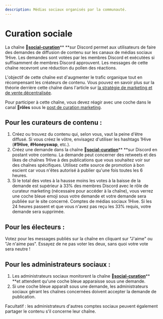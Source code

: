 ```yaml
---
description: Médias sociaux organisés par la communauté.
---
```


# Curation sociale

La chaîne 🐝[**social-curation**](https://discord.gg/wKM3NnFfsS)** **sur Discord permet aux utilisateurs de faire des demandes de diffusion de contenu sur les canaux de médias sociaux 1Hive. Les demandes sont votées par les membres Discord et exécutées si suffisamment de membres Discord approuvent. Les messages de cette chaîne recevront une réduction du pollen des réactions.

L'objectif de cette chaîne est d'augmenter le trafic organique tout en récompensant les créateurs de contenu. Vous pouvez en savoir plus sur la théorie derrière cette chaîne dans l'article sur [la stratégie de marketing et de vente décentralisée](https://forum.1hive.org/t/decentralized-marketing-and-sales-strategy-for-1hive-buzz/1400).

Pour participer à cette chaîne, vous devez réagir avec une coche dans le canal 🧚**rôles** sous le [post de curation marketing](https://discord.com/channels/698287700834517064/774020443727462410/796880461410336798).

## Pour les curateurs de contenu :

1. Créez ou trouvez du contenu qui, selon vous, vaut la peine d'être diffusé. Si vous créez le vôtre, envisagez d'utiliser les hashtags 1Hive (**#1Hive**, **#Honeyswap**, etc.).&#x20;
2. Créez une demande dans la chaîne 🐝[**social-curation**](https://discord.gg/wKM3NnFfsS)** **sur Discord en postant votre contenu. La demande peut concerner des retweets et des likes de chaînes 1Hive à des publications que vous souhaitez voir sur des chaînes spécifiques. Utilisez cette source de promotion à bon escient car vous n'êtes autorisé à publier qu'une fois toutes les 6 heures.&#x20;
3. Si le total des votes à la hausse moins les votes à la baisse de la demande est supérieur à 33% des membres Discord avec le rôle de curateur marketing (nécessaire pour accéder à la chaîne), vous verrez une coche bleue emoji sous votre demande et votre demande sera publiée sur le site concerné. Comptes de médias sociaux 1Hive. Si les 24 heures passent et que vous n'avez pas reçu les 33% requis, votre demande sera supprimée.

## Pour les électeurs :

Votez pour les messages publiés sur la chaîne en cliquant sur "J'aime" ou "Je n'aime pas". Essayez de ne pas voter les deux, sans quoi votre vote sera neutre !

## Pour les administrateurs sociaux :

1. Les administrateurs sociaux monitorent la chaîne 🐝[**social-curation**](https://discord.gg/wKM3NnFfsS)** **et attendent qu'une coche bleue apparaisse sous une demande.
2. Si une coche bleue apparaît sous une demande, les administrateurs sociaux gérant les chaînes concernées doivent accepter la demande de publication.

Facultatif : les administrateurs d'autres comptes sociaux peuvent également partager le contenu s'il concerne leur chaîne.
